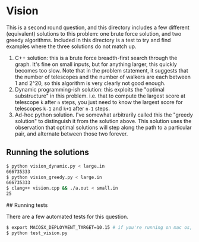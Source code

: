 # Vision

This is a second round question, and this directory includes a few different
(equivalent) solutions to this problem: one brute force solution, and two greedy
algorithms. Included in this directory is a test to try and find examples where
the three solutions do not match up.

1. C++ solution: this is a brute force breadth-first search through the graph.
   It's fine on small inputs, but for anything larger, this quickly becomes too
   slow. Note that in the problem statement, it suggests that the number of
   telescopes and the number of walkers are each between 1 and 2^20, so this
   algorithm is very clearly not good enough.
2. Dynamic programming-ish solution: this exploits the "optimal substructure" in
   this problem. i.e. that to compute the largest score at telescope `k` after
   `n` steps, you just need to know the largest score for telescopes `k-1` and
   `k+1` after `n-1` steps.
3. Ad-hoc python solution. I've somewhat arbitrarily called this the "greedy
   solution" to distinguish it from the solution above. This solution uses the
   observation that optimal solutions will step along the path to a particular
   pair, and alternate between those two forever.

## Running the solutions

```bash
$ python vision_dynamic.py < large.in
666735333
$ python vision_greedy.py < large.in
666735333
$ clang++ vision.cpp && ./a.out < small.in
25
```

## Running tests

There are a few automated tests for this question.

```bash
$ export MACOSX_DEPLOYMENT_TARGET=10.15 # if you're running on mac os, and get build errors, you may need this
$ python test_vision.py
```
